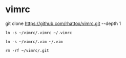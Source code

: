 # vimrc
git clone https://github.com/rhattox/vimrc.git --depth 1

```
ln -s ~/vimrc/.vimrc ~/.vimrc

ln -s ~/vimrc/.vim ~/.vim

rm -rf ~/vimrc/.git

```
